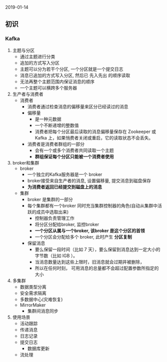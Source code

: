 2019-01-14

## 初识

### Kafka
1. 主题与分区
    - 通过主题进行分类
    - 追加的方式写入分区
    - 主题可以分为若干个分区, 一个分区就是一个提交日志
    - 消息已追加的方式写入分区, 然后已 先入先出 的顺序读取
    - 无法再整个主题范围内保证消息的顺序
    - 一个主题可以横跨多个服务器
2. 生产者与消费者
    - 消费者
        - 消费者通过检查消息的偏移量来区分已经读过的消息
        - 偏移量
            - 是一种元数据
            - 一个不断递增的整数值
            - 消费者把每个分区最后读取的消息偏移量保存在 Zookeeper 或 Kafka 上，如果悄费者关闭或重启，它的读取状态不会丢失。
        - 消费者是消费者群组的一部分
            - 会有一个或多个消费者共同读取一个主题
            - **群组保证每个分区只能被一个消费者使用**
3. broker和集群
    - broker
        - 一个独立的Kafka服务器是一个 broker
        - broker接受来自生产者的消息, 设置偏移量, 提交消息到磁盘保存
        - **为消费者返回已经提交到磁盘上的消息**
    - 集群
        - broker 是集群的一部分
        - 每个集群都有一个broker 同时充当集群控制器的角色(自动从集群中活跃的成员中选取出来)
            - 控制器负责管理工作
            - 将分区分配给broker, 监控broker
            - **一个分区从属与一个broker, 该broker 是这个分区的首领**
            - 一个分区会分配给多个 broker, 此时产生 **分区复制**
        - 保留消息
            - 要么保留一段时间（比如 7 天），要么保留到消息达到一定大小的字节数（比如 lGB ）。
            - 当消息数量达到这些上限时，旧消息就会过期井被删除，
            - 所以在任何时刻， 可用消息的总量都不会超过配置参数所指定的大小
4. 多集群
    - 数据类型分离
    - 安全需求隔离
    - 多数据中心(灾难恢复)
    - MirrorMaker
        - 集群间消息同步
5. 使用场景
    - 活动跟踪
    - 传递消息
    - 日志记录
    - 提交日志
        - 数据库更新
    - 流处理